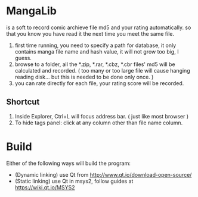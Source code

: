 MangaLib
========
is a soft to record comic archieve file md5 and your rating automatically.
so that you know you have read it the next time you meet the same file.

1. first time running, you need to specify a path for database, it only contains manga file name and hash value, it will not grow too big, I guess.
2. browse to a folder, all the *.zip, *.rar, *.cbz, *.cbr files' md5 will be calculated and recorded.
( too many or too large file will cause hanging reading disk... but this is needed to be done only once. )
3. you can rate directly for each file, your rating score will be recorded.

Shortcut
--------
1. Inside Explorer, Ctrl+L will focus address bar. ( just like most browser )
2. To hide tags panel: click at any column other than file name column.

Build
=====
Either of the following ways will build the program: 
* (Dynamic linking) use Qt from http://www.qt.io/download-open-source/
* (Static linking) use Qt in msys2, follow guides at https://wiki.qt.io/MSYS2
